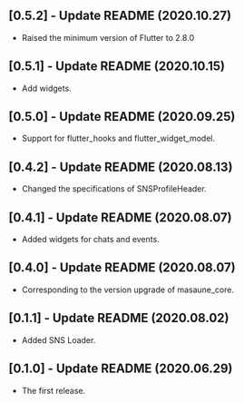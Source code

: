 ## [0.5.2] - Update README (2020.10.27)

* Raised the minimum version of Flutter to 2.8.0

## [0.5.1] - Update README (2020.10.15)

* Add widgets.

## [0.5.0] - Update README (2020.09.25)

* Support for flutter_hooks and flutter_widget_model.

## [0.4.2] - Update README (2020.08.13)

* Changed the specifications of SNSProfileHeader.

## [0.4.1] - Update README (2020.08.07)

* Added widgets for chats and events.

## [0.4.0] - Update README (2020.08.07)

* Corresponding to the version upgrade of masaune_core.

## [0.1.1] - Update README (2020.08.02)

* Added SNS Loader.

## [0.1.0] - Update README (2020.06.29)

* The first release.
